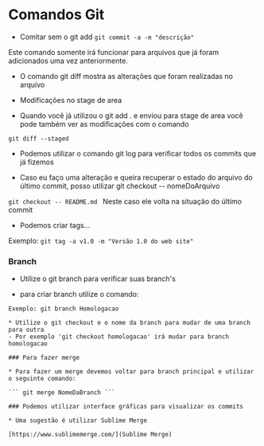 

# Comandos Git

* Comitar sem o git add
``` git commit -a -m "descrição" ```

Este comando somente irá funcionar para arquivos que já foram adicionados uma vez anteriormente.

- O comando git diff mostra as alterações que foram realizadas no arquivo

* Modificações no stage de area

- Quando você já utilizou o git add . e enviou para stage de area você pode também ver as modificações com o comando 

``` git diff --staged ```

* Podemos utilizar o comando git log para verificar todos os commits que já fizemos

* Caso eu faço uma alteração e queira recuperar o estado do arquivo do último commit, posso utilizar git checkout -- nomeDoArquivo

``` git checkout -- README.md  ```
Neste caso ele volta na situação do último commit

* Podemos criar tags...

Exemplo:
``` git tag -a v1.0 -m "Versão 1.0 do web site" ``` 

### Branch

* Utilize o git branch para verificar suas branch's

- para criar branch utilize o comando:
``` git branch nomeDaBranch ´´´
Exemplo: git branch Homologacao

* Utilize o git checkout e o nome da branch para mudar de uma branch para outra
- Por exemplo 'git checkout homologacao' irá mudar para branch homologacao

### Para fazer merge

* Para fazer um merge devemos voltar para branch principal e utilizar o seguinte comando:

``` git merge NomeDaBranch ```

### Podemos utilizar interface gráficas para visualizar os commits

* Uma sugestão é utilizar Sublime Merge

[https://www.sublimemerge.com/](Sublime Merge)